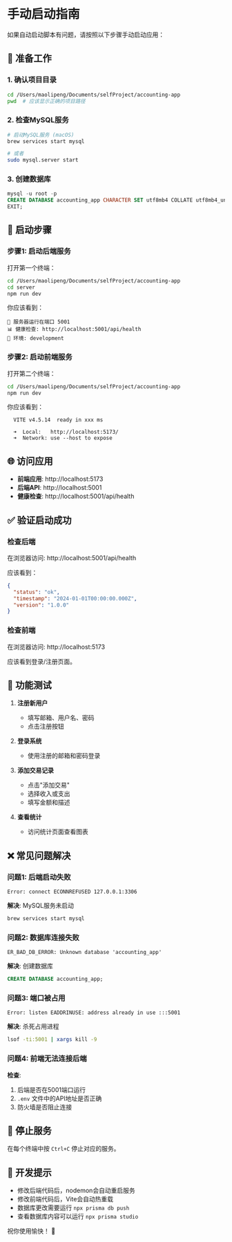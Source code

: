 # 手动启动指南

如果自动启动脚本有问题，请按照以下步骤手动启动应用：

## 🔧 准备工作

### 1. 确认项目目录
```bash
cd /Users/maolipeng/Documents/selfProject/accounting-app
pwd  # 应该显示正确的项目路径
```

### 2. 检查MySQL服务
```bash
# 启动MySQL服务 (macOS)
brew services start mysql

# 或者
sudo mysql.server start
```

### 3. 创建数据库
```sql
mysql -u root -p
CREATE DATABASE accounting_app CHARACTER SET utf8mb4 COLLATE utf8mb4_unicode_ci;
EXIT;
```

## 🚀 启动步骤

### 步骤1: 启动后端服务

打开第一个终端：
```bash
cd /Users/maolipeng/Documents/selfProject/accounting-app
cd server
npm run dev
```

你应该看到：
```
🚀 服务器运行在端口 5001
📊 健康检查: http://localhost:5001/api/health
🔧 环境: development
```

### 步骤2: 启动前端服务

打开第二个终端：
```bash
cd /Users/maolipeng/Documents/selfProject/accounting-app
npm run dev
```

你应该看到：
```
  VITE v4.5.14  ready in xxx ms

  ➜  Local:   http://localhost:5173/
  ➜  Network: use --host to expose
```

## 🌐 访问应用

- **前端应用**: http://localhost:5173
- **后端API**: http://localhost:5001
- **健康检查**: http://localhost:5001/api/health

## ✅ 验证启动成功

### 检查后端
在浏览器访问: http://localhost:5001/api/health

应该看到：
```json
{
  "status": "ok",
  "timestamp": "2024-01-01T00:00:00.000Z",
  "version": "1.0.0"
}
```

### 检查前端
在浏览器访问: http://localhost:5173

应该看到登录/注册页面。

## 🎯 功能测试

1. **注册新用户**
   - 填写邮箱、用户名、密码
   - 点击注册按钮

2. **登录系统**
   - 使用注册的邮箱和密码登录

3. **添加交易记录**
   - 点击"添加交易"
   - 选择收入或支出
   - 填写金额和描述

4. **查看统计**
   - 访问统计页面查看图表

## ❌ 常见问题解决

### 问题1: 后端启动失败
```
Error: connect ECONNREFUSED 127.0.0.1:3306
```
**解决**: MySQL服务未启动
```bash
brew services start mysql
```

### 问题2: 数据库连接失败
```
ER_BAD_DB_ERROR: Unknown database 'accounting_app'
```
**解决**: 创建数据库
```sql
CREATE DATABASE accounting_app;
```

### 问题3: 端口被占用
```
Error: listen EADDRINUSE: address already in use :::5001
```
**解决**: 杀死占用进程
```bash
lsof -ti:5001 | xargs kill -9
```

### 问题4: 前端无法连接后端
**检查**: 
1. 后端是否在5001端口运行
2. `.env` 文件中的API地址是否正确
3. 防火墙是否阻止连接

## 🛑 停止服务

在每个终端中按 `Ctrl+C` 停止对应的服务。

## 📝 开发提示

- 修改后端代码后，nodemon会自动重启服务
- 修改前端代码后，Vite会自动热重载
- 数据库更改需要运行 `npx prisma db push`
- 查看数据库内容可以运行 `npx prisma studio`

祝你使用愉快！ 🎉